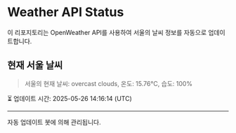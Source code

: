 
# Weather API Status

이 리포지토리는 OpenWeather API를 사용하여 서울의 날씨 정보를 자동으로 업데이트합니다.

## 현재 서울 날씨
> 서울의 현재 날씨: overcast clouds, 온도: 15.76°C, 습도: 100%

⏳ 업데이트 시간: 2025-05-26 14:16:14 (UTC)

---
자동 업데이트 봇에 의해 관리됩니다.
